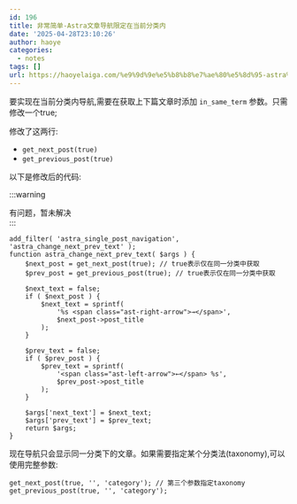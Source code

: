 ```yaml
---
id: 196
title: 非常简单-Astra文章导航限定在当前分类内
date: '2025-04-28T23:10:26'
author: haoye
categories:
  - notes
tags: []
url: https://haoyelaiga.com/%e9%9d%9e%e5%b8%b8%e7%ae%80%e5%8d%95-astra%e6%96%87%e7%ab%a0%e5%af%bc%e8%88%aa%e9%99%90%e5%ae%9a%e5%9c%a8%e5%bd%93%e5%89%8d%e5%88%86%e7%b1%bb%e5%86%85/
---
```


要实现在当前分类内导航,需要在获取上下篇文章时添加 `in_same_term` 参数。只需修改一个true;

修改了这两行:

- `get_next_post(true)`
- `get_previous_post(true)`

以下是修改后的代码:

:::warning

有问题，暂未解决\
:::

```
add_filter( 'astra_single_post_navigation', 'astra_change_next_prev_text' );
function astra_change_next_prev_text( $args ) {
    $next_post = get_next_post(true); // true表示仅在同一分类中获取
    $prev_post = get_previous_post(true); // true表示仅在同一分类中获取

    $next_text = false;
    if ( $next_post ) {
        $next_text = sprintf(
            '%s <span class="ast-right-arrow">→</span>',
            $next_post->post_title
        );
    }

    $prev_text = false;
    if ( $prev_post ) {
        $prev_text = sprintf(
            '<span class="ast-left-arrow">←</span> %s',
            $prev_post->post_title
        );
    }

    $args['next_text'] = $next_text;
    $args['prev_text'] = $prev_text;
    return $args;
}
```

现在导航只会显示同一分类下的文章。如果需要指定某个分类法(taxonomy),可以使用完整参数:

```
get_next_post(true, '', 'category'); // 第三个参数指定taxonomy
get_previous_post(true, '', 'category');
```

